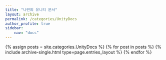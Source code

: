 ```yaml
---
title: "나만의 유니티 문서"
layout: archive
permalink: /categories/UnityDocs
author_profile: true
sidebar:
    nav: "docs"
---
```


{% assign posts = site.categories.UnityDocs %}
{% for post in posts %} {% include archive-single.html type=page.entries_layout %} {% endfor %}